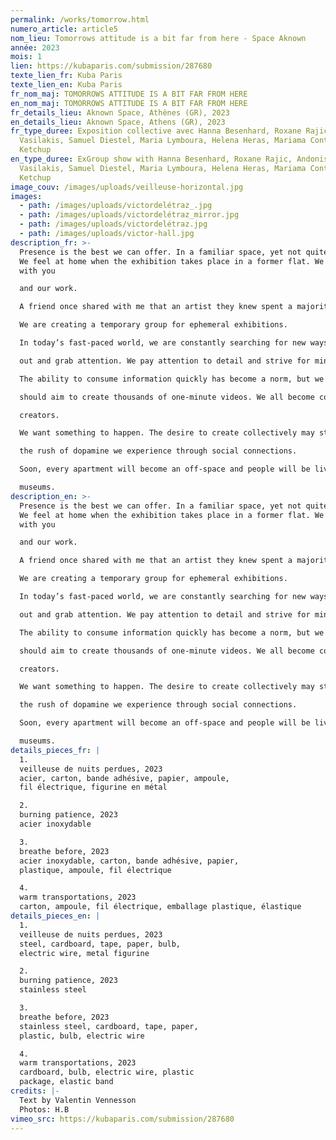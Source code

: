 ```yaml
---
permalink: /works/tomorrow.html
numero_article: article5
nom_lieu: Tomorrows attitude is a bit far from here - Space Aknown
année: 2023
mois: 1
lien: https://kubaparis.com/submission/287680
texte_lien_fr: Kuba Paris
texte_lien_en: Kuba Paris
fr_nom_maj: TOMORROWS ATTITUDE IS A BIT FAR FROM HERE
en_nom_maj: TOMORROWS ATTITUDE IS A BIT FAR FROM HERE
fr_details_lieu: Aknown Space, Athènes (GR), 2023
en_details_lieu: Aknown Space, Athens (GR), 2023
fr_type_duree: Exposition collective avec Hanna Besenhard, Roxane Rajic, Andonis
  Vasilakis, Samuel Diestel, Maria Lymboura, Helena Heras, Mariama Conteh, Felix
  Ketchup
en_type_duree: ExGroup show with Hanna Besenhard, Roxane Rajic, Andonis
  Vasilakis, Samuel Diestel, Maria Lymboura, Helena Heras, Mariama Conteh, Felix
  Ketchup
image_couv: /images/uploads/veilleuse-horizontal.jpg
images:
  - path: /images/uploads/victordelétraz_.jpg
  - path: /images/uploads/victordelétraz_mirror.jpg
  - path: /images/uploads/victordelétraz.jpg
  - path: /images/uploads/victor-hall.jpg
description_fr: >-
  Presence is the best we can offer. In a familiar space, yet not quite like it.
  We feel at home when the exhibition takes place in a former flat. We connect
  with you

  and our work.

  A friend once shared with me that an artist they knew spent a majority of their time applying for residencies and sending portfolios, leaving little room for creating art. We hope to maintain a balance between our passion and our relationships, and view making art as a way of caring for our colleagues.

  We are creating a temporary group for ephemeral exhibitions.

  In today’s fast-paced world, we are constantly searching for new ways to stand

  out and grab attention. We pay attention to detail and strive for minimalism.

  The ability to consume information quickly has become a norm, but we should approach creating art with the same mindset. Instead of filming long videos, we

  should aim to create thousands of one-minute videos. We all become content

  creators.

  We want something to happen. The desire to create collectively may stem from

  the rush of dopamine we experience through social connections.

  Soon, every apartment will become an off-space and people will be living in

  museums.
description_en: >-
  Presence is the best we can offer. In a familiar space, yet not quite like it.
  We feel at home when the exhibition takes place in a former flat. We connect
  with you

  and our work.

  A friend once shared with me that an artist they knew spent a majority of their time applying for residencies and sending portfolios, leaving little room for creating art. We hope to maintain a balance between our passion and our relationships, and view making art as a way of caring for our colleagues.

  We are creating a temporary group for ephemeral exhibitions.

  In today’s fast-paced world, we are constantly searching for new ways to stand

  out and grab attention. We pay attention to detail and strive for minimalism.

  The ability to consume information quickly has become a norm, but we should approach creating art with the same mindset. Instead of filming long videos, we

  should aim to create thousands of one-minute videos. We all become content

  creators.

  We want something to happen. The desire to create collectively may stem from

  the rush of dopamine we experience through social connections.

  Soon, every apartment will become an off-space and people will be living in

  museums.
details_pieces_fr: |
  1.
  veilleuse de nuits perdues, 2023
  acier, carton, bande adhésive, papier, ampoule,
  fil électrique, figurine en métal

  2.
  burning patience, 2023
  acier inoxydable

  3.
  breathe before, 2023
  acier inoxydable, carton, bande adhésive, papier,
  plastique, ampoule, fil électrique

  4.
  warm transportations, 2023
  carton, ampoule, fil électrique, emballage plastique, élastique 
details_pieces_en: |
  1.
  veilleuse de nuits perdues, 2023
  steel, cardboard, tape, paper, bulb,
  electric wire, metal figurine

  2.
  burning patience, 2023
  stainless steel

  3.
  breathe before, 2023
  stainless steel, cardboard, tape, paper,
  plastic, bulb, electric wire

  4.
  warm transportations, 2023
  cardboard, bulb, electric wire, plastic
  package, elastic band
credits: |-
  Text by Valentin Vennesson
  Photos: H.B
vimeo_src: https://kubaparis.com/submission/287680
---
```

